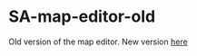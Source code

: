 # SA-map-editor-old

Old version of the map editor. New version [here](https://github.com/cayrusa/SA-map-editor)

